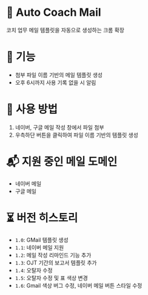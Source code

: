 # 📧 Auto Coach Mail
코치 업무 메일 템플릿을 자동으로 생성하는 크롬 확장
# 🌊 기능
- 첨부 파일 이름 기반의 메일 템플릿 생성
- 오후 6시까지 사용 기록 없을 시 알림
# 🚀 사용 방법
1. 네이버, 구글 메일 작성 창에서 파일 첨부
2. 우측하단 버튼을 클릭하여 파일 이름 기반의 템플릿 생성
# 📬 지원 중인 메일 도메인
- 네이버 메일
- 구글 메일
# ⏳ 버전 히스토리
- `1.0`: GMail 템플릿 생성
- `1.1`: 네이버 메일 지원
- `1.2`: 메일 작성 리마인드 기능 추가
- `1.3`: OJT 기간의 보고서 템플릿 추가
- `1.4`: 오탈자 수정
- `1.5`: 오탈자 수정 및 표 색상 변경
- `1.6`: Gmail 색상 버그 수정, 네이버 메일 버튼 스타일 수정